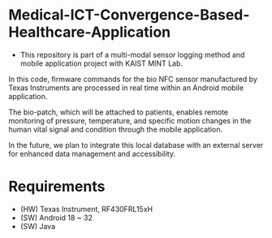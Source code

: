 # Medical-ICT-Convergence-Based-Healthcare-Application
* This repository is part of a multi-modal sensor logging method and mobile application project with KAIST MINT Lab.
  
In this code, firmware commands for the bio NFC sensor manufactured by Texas Instruments are processed in real time within an Android mobile application.

The bio-patch, which will be attached to patients, enables remote monitoring of pressure, temperature, and specific motion changes in the human vital signal and condition through the mobile application.

In the future, we plan to integrate this local database with an external server for enhanced data management and accessibility.

# Requirements
- (HW) Texas Instrument, RF430FRL15xH
- (SW) Android 18 ~ 32
- (SW) Java
